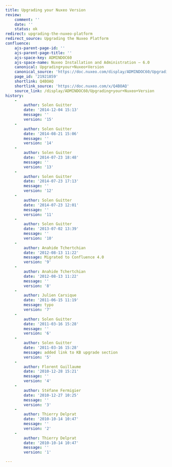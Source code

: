 ```yaml
---
title: Upgrading your Nuxeo Version
review:
    comment: ''
    date: ''
    status: ok
redirect: upgrading-the-nuxeo-platform
redirect_source: Upgrading the Nuxeo Platform
confluence:
    ajs-parent-page-id: ''
    ajs-parent-page-title: ''
    ajs-space-key: ADMINDOC60
    ajs-space-name: Nuxeo Installation and Administration — 6.0
    canonical: Upgrading+your+Nuxeo+Version
    canonical_source: 'https://doc.nuxeo.com/display/ADMINDOC60/Upgrading+your+Nuxeo+Version'
    page_id: '21921859'
    shortlink: Q4BOAQ
    shortlink_source: 'https://doc.nuxeo.com/x/Q4BOAQ'
    source_link: /display/ADMINDOC60/Upgrading+your+Nuxeo+Version
history:
    - 
        author: Solen Guitter
        date: '2014-12-04 15:13'
        message: ''
        version: '15'
    - 
        author: Solen Guitter
        date: '2014-08-21 15:06'
        message: ''
        version: '14'
    - 
        author: Solen Guitter
        date: '2014-07-23 18:48'
        message: ''
        version: '13'
    - 
        author: Solen Guitter
        date: '2014-07-23 17:13'
        message: ''
        version: '12'
    - 
        author: Solen Guitter
        date: '2014-07-23 12:01'
        message: ''
        version: '11'
    - 
        author: Solen Guitter
        date: '2013-07-02 13:39'
        message: ''
        version: '10'
    - 
        author: Anahide Tchertchian
        date: '2012-08-13 11:22'
        message: Migrated to Confluence 4.0
        version: '9'
    - 
        author: Anahide Tchertchian
        date: '2012-08-13 11:22'
        message: ''
        version: '8'
    - 
        author: Julien Carsique
        date: '2011-06-15 11:19'
        message: typo
        version: '7'
    - 
        author: Solen Guitter
        date: '2011-03-16 15:28'
        message: ''
        version: '6'
    - 
        author: Solen Guitter
        date: '2011-03-16 15:28'
        message: added link to KB upgrade section
        version: '5'
    - 
        author: Florent Guillaume
        date: '2010-12-28 15:21'
        message: ''
        version: '4'
    - 
        author: Stéfane Fermigier
        date: '2010-12-27 10:25'
        message: ''
        version: '3'
    - 
        author: Thierry Delprat
        date: '2010-10-14 10:47'
        message: ''
        version: '2'
    - 
        author: Thierry Delprat
        date: '2010-10-14 10:47'
        message: ''
        version: '1'

---
```

